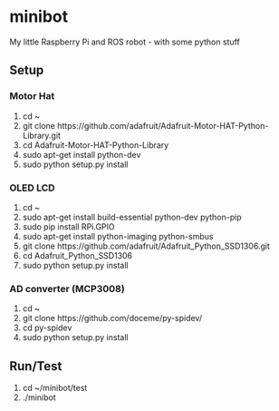 # minibot
My little Raspberry Pi and ROS robot - with some python stuff

## Setup
### Motor Hat
<ol>
<li>cd ~</li>
<li>git clone https://github.com/adafruit/Adafruit-Motor-HAT-Python-Library.git</li>
<li>cd Adafruit-Motor-HAT-Python-Library</li>
<li>sudo apt-get install python-dev</li>
<li>sudo python setup.py install</li>
</ol>

### OLED LCD
<ol>
<li>cd ~</li>
<li>sudo apt-get install build-essential python-dev python-pip</li>
<li>sudo pip install RPi.GPIO</li>
<li>sudo apt-get install python-imaging python-smbus</li>
<li>git clone https://github.com/adafruit/Adafruit_Python_SSD1306.git</li>
<li>cd Adafruit_Python_SSD1306</li>
<li>sudo python setup.py install</li>
</ol>

### AD converter (MCP3008)
<ol>
<li>cd ~</li>
<li>git clone https://github.com/doceme/py-spidev/</li>
<li>cd py-spidev</li>
<li>sudo python setup.py install</li>
</ol>

## Run/Test
<ol>
<li>cd ~/minibot/test</li>
<li>./minibot</li>
</ol>
